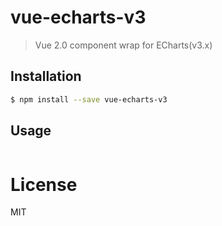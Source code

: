 # vue-echarts-v3

> Vue 2.0 component wrap for ECharts(v3.x)

## Installation

``` bash
$ npm install --save vue-echarts-v3
```


## Usage

``` vue
```

# License

MIT
